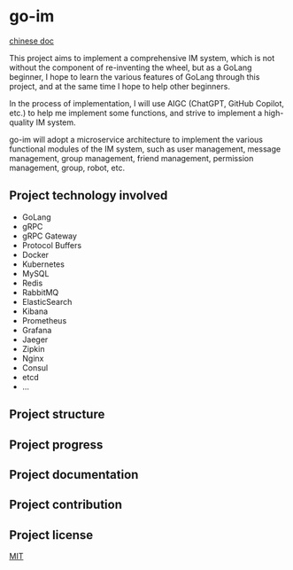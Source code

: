 # go-im

[chinese doc](README-CN.md)

This project aims to implement a comprehensive IM system, which is not without the component of re-inventing the wheel, 
but as a GoLang beginner, I hope to learn the various features of GoLang through this project, and at the same time I hope to help other beginners.


In the process of implementation, I will use AIGC (ChatGPT, GitHub Copilot, etc.) to help me implement some functions,
and strive to implement a high-quality IM system.

go-im will adopt a microservice architecture to implement the various functional modules of the IM system, such as user management, message management, group management, friend management, permission management, group, robot, etc.

## Project technology involved

- GoLang
- gRPC
- gRPC Gateway
- Protocol Buffers
- Docker
- Kubernetes
- MySQL
- Redis
- RabbitMQ
- ElasticSearch
- Kibana
- Prometheus
- Grafana
- Jaeger
- Zipkin
- Nginx
- Consul
- etcd
- ...

## Project structure


## Project progress


## Project documentation


## Project contribution


## Project license

[MIT](LICENSE)